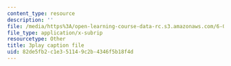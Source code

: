 ```yaml
---
content_type: resource
description: ''
file: /media/https%3A/open-learning-course-data-rc.s3.amazonaws.com/6-004-computation-structures-spring-2017/82de5fb2c1e351149c2b4346f5b18f4d_LWE5p2sCI6o.vtt
file_type: application/x-subrip
resourcetype: Other
title: 3play caption file
uid: 82de5fb2-c1e3-5114-9c2b-4346f5b18f4d
---
```

